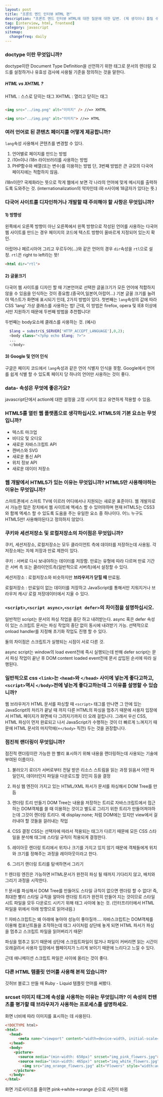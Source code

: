 ```yaml
---
layout: post
title: "프론트 엔드 인터뷰 HTML 편"
description: "프론트 엔드 인터뷰 HTML에 대한 질문에 대한 답변. (제 생각이니 틀릴 수 있음 주의!)"
tag: [interview, html, frontend]
category: javascript
sitemap:
  changefreq: daily
---
```


### doctype 이란 무엇입니까?

doctype이란 Document Type Definition을 선언하기 위한 태그로
문서의 렌더링 모드를 설정하거나 유효성 검사에 사용될 기준을 정의하는 것을 말한다.

##### HTML vs XHTML ?
HTML : 스스로 닫히는 태그
XHTML : 열리고 닫히는 태그

```HTML

<img src="../img.png" alt="이미지" /> //=> XHTML

<img src="../img.png" alt="이미지"> //=> HTML
```

### 여러 언어로 된 콘텐츠 페이지를 어떻게 제공합니까?

`lang`속성 사용해서 콘텐츠를 변경할 수 있다.

1) 언어별로 페이지를 만드는 방법
2) i10n이나 i18n 라이브러리를 사용하는 방법
3) PHP함수와 배열(또는 변수)를 이용하는 방법
단, 3번째 방법은 큰 규모의 다국어 페이지에는 적합하지 않음.

i18n이란?
국제화라는 뜻으로 작게 웹에서 보면 각 나라의 언어에 맞게 메시지를 출력하도록 도와주는 것.
(internationalization의 약자인데 i와 n사이에 18글자가 있다는 뜻.)


### 다국어 사이트를 디자인하거나 개발할 때 주의해야 할 사항은 무엇입니까?
#### 1) 방향성
왼쪽에서 오른쪽 방향이 아닌 오른쪽에서 왼쪽 방향으로 작성된 언어를 사용하는 다국어 웹 사이트를
만드는 경우 페이지의 코드에 텍스트 방향이 올바르게 지정되어 있는지 확인.

아랍어나 페르시아어 그리고 우르두어(...)와 같은 언어의 경우 `dir`속성을 `rtl`으로 설정.
`rtl`은 right to left라는 뜻!
```HTML
<html dir="rtl">
```

#### 2) 글꼴크기
다국어 웹 사이트를 디자인 할 때 기본언어로 선택한 글꼴크기가 모든 언어에 적합하지 않을 수 있음을 인식하는 것이 중요함.(중국어,일본어,아랍어...)
기본 글꼴 크기를 늘려야 텍스트가 화면에 표시되기 인데, 2가지 방법이 있다.
첫번째는 `lang`속성의 값에 따라 CSS 'lang' 가상 클래스를 사용하는 법!
근데, 이 방법은 firefox, opera 및 IE8 이상에서만 지원하기 때문에 두번째 방법을 추천합니다!

두번째는 body요소에 클래스를 사용하는 것.
(예시)
```php
  $lang = substr($_SERVER['HTTP_ACCEPT_LANGUAGE'],0,2);
  <body class="<?php echo $lang; ?>">
  ...
  </body>
```

#### 3) Google 및 언어 인식
구글은 페이지 코드에서 `lang`속성과 같은 언어 식별자 인식을 못함.
Google에서 언어를 쉽게 식별 할 수 있도록 페이지 당 하나의 언어만 사용하는 것이 좋다.

### data- 속성은 무엇에 좋은가요?
javascript단에서 action에 대한 설정을 고정 시키지 않고 유연하게 적용할 수 있음.

### HTML5를 열린 웹 플랫폼으로 생각하십시오. HTML5의 기본 요소는 무엇입니까?
* 텍스트 마크업
* 비디오 및 오디오
* 새로운 자바스크립트 API
* 캔버스와 SVG
* 새로운 통신 API
* 위치 정보 API
* 새로운 데이터 저장소

### 웹 개발에서 HTML5가 있는 이유는 무엇입니까? HTML5만 사용해야하는 이유는 무엇입니까?
스마트폰에서 스마트 TV에 이르러 어디에서나 지원되는 새로운 표준이다.
웹 개발자로서 가능한 많은 장치에서 웹 사이트에 엑세스 할 수 있어야하며
현재 HTML5는 CSS3와 함께 엑세스 할 수 있도록 도움을 주는 유일한 요소 중 하나이다.
어느 누구도 HTML5만! 사용해야된다고 정의하지 않았다.

### 쿠키와 세션저장소 및 로컬저장소의 차이점은 무엇입니까?
쿠키, 세션저장소, 로컬저장소는 모두 클라이언트 측에 데이터를 저장하는데 사용됨.
각 저장소에는 자체 저장과 만료 제한이 있다.

쿠키 : 서버로 다시 보내야하는 데이터를 저장함.
만료는 유형에 따라 다르며 만료 기간은 서버 측 또는 클라이언트측(일반적으로 서버측)에서 설정할 수 있다.

세션저장소 : 로컬저장소와 비슷하지만 __브라우저가 닫힐 때__ 만료됨.

로컬저장소 : 만료일이 없는 데이터를 저장하고 JavaScript를 통해서만 지워지거나 브라우저 캐시/ 로컬 저장데이터에서 지울 수 있다.


### `<script>`,`<script async>`,`<script defer>`의 차이점을 설명하십시오.
일반적인 script는 문서의 파싱 작업을 중단 하고 내려받는다.
async 혹은 defer 속성이 있는 스크립트 문서는 파싱 작업의 중단 없이 동시에 내려받기 가능.
선택적으로 onload handler를 지정해 초기화 작업도 진행 할 수 있다.

둘의 차이점은 스크립트가 실행되는 시점이 서로 다른 것.

async script는 window의 load event전에 즉시 실행되는데 반해
defer script는 문서 파싱 작업이 끝난 후 DOM content loaded event전에 문서 삽입된 순서에 따라 실행된다.


### 일반적으로 css `<link>`는 `<head>`와 `</head>` 사이에 넣는게 좋다고하고,`<script>`역시 `</body>`전에 넣는게 좋다고하는데 그 이유를 설명할 수 있습니까?

웹 브라우저가 HTML 문서를 파싱할 때 `<script>` 태그를 만나면 그 안에 있는 JavaScript의 처리가 끝날 때 까지 다른 HTML의 파싱을 멈추기 때문에 사용자 입장에서 HTML 페이지가 화면에 다 그려지기까지 더 오래 걸립니다. 그래서 우선 CSS, HTML 파싱이 먼저 완료되고 나서 JavaScript가 수행하는 것이 더 빠르게 느껴지기 때문에 HTML 문서의 마지막에(=`</body>` 직전) 두는 것을 권장합니다.

### 점진적 랜더링이 무엇입니까?
점진적 랜더링이란 가능한 한 빨리 표시하기 위해 내용을 랜더링하는데 사용되는 기술에 부여된 이름이다.

1. 불러오기
로더가 서버로부터 전달 받은 리소스 스트림을 읽는 과정
읽음서 어떤 파일인지, 데이터인지 파일을 다운로드할 것인지 등을 결정

2. 파싱
웹 엔진이 가지고 있는 HTML/XML 파서가 문서를 파싱해서 DOM Tree를 만듬

3. 렌더링 트리 만들기
DOM Tree는 내용을 저장하는 트리로 자바스크립트에서 접근하는 DOM객체를 쓸 때 이용하는 것이고 별도로
그리기 위한 트리가 만들어져야하는데 그것이 렌더링 트리다.
예 display:none; 처럼 DOM에는 있지만 view에서 걸러내야 할 것들을 걸러내는 작업

4. CSS 결정
CSS는 선택자에 따라서 적용되는 태그가 다르기 때문에 모든 CSS 스타일을 분석해 태그에 스타일 규칙이 적용되게 결정한다.

5. 레이아웃
렌더링 트리에서 위치나 크기를 가지고 있지 않기 때문에 객체들에게 위치와 크기를 정해주는 과정을 레이아웃이라고 한다.

6. 그리기
랜더링 트리를 탐색하면서 그리기

!! 렌더링 엔진은 가능하면 HTML문서가 완전히 파싱 될 때까지 기다리지 않고, 배치와 그리기 과정을 시작한다.

!! 문서를 파싱해서 DOM Tree를 만들어도 스타일 규칙이 없으면 렌더링 할 수 없다!
즉, 최대한 빨리 스타일 규칙을 알아야 렌더링 트리가 완전히 만들어 지는 것이므로
스타일 시트 파일을 모두 다운로드 시키기 위해 <head></head> 태그 사이에 놓는 것.
(인터프리터에서 HTML파일을 위에서 아래 방향으로 읽어내림.)

!! 자바스크립트는 왜 아래에 놓아야 성능이 좋아질까....
자바스크립트는 DOM객체를 이용해 컴포넌트들을 조작하는데 <head></head>태그 사이처럼 상단에 놓게 되면
HTML 파서가 파싱을 멈추고 스크립트 파일을 읽어버리기 때문!

파싱을 멈추고 읽기 때문에 상단에 스크립트파일이 많거나 파일이 커버리면 읽는 시간이 오래걸려서 사용자 입장에서 웹페이지가 느리게 보이기 때문에 느리다고 느낄 수 있다.

근데 애니메이션 스크립트 파일은 <head></head>사이에 올리는 것이 좋다.

### 다른 HTML 템플릿 언어를 사용해 본적 있습니까?
깃허브 블로그 만들 때 Ruby - Liquid 템플릿 언어를 써봤다.

### srcset 이미지 태그에 속성을 사용하는 이유는 무엇입니까? 이 속성의 컨텐츠를 평가할 때 브라우저가 사용하는 프로세스를 설명하세요.

화면 너비에 따라 이미지를 표시하는 데 사용된다.

```HTML
<!DOCTYPE html>
<html>
  <head>
      <meta name="viewport" content="width=device-width, initial-scale=1.0">
  </head>
  <body>
    <picture>
      <source media="(min-width: 650px)" srcset="img_pink_flowers.jpg">
      <source media="(min-width: 465px)" srcset="img_white_flowers.jpg">
        <img src="img_orange_flowers.jpg" alt="Flowers" style="width:auto;">
    </picture>
  </body>
</html>
```
화면 가로사이즈를 줄이면 pink->white->orange 순으로 사진이 바뀜
